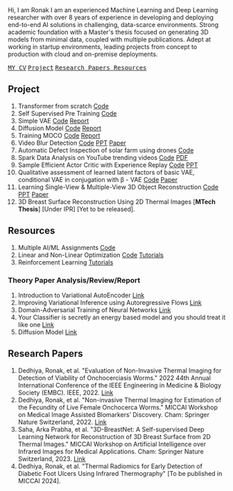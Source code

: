
Hi, I am Ronak
I am an experienced Machine Learning and Deep Learning researcher with over 8 years of experience in developing and deploying end-to-end AI solutions in challenging, data-scarce environments. Strong academic foundation with a Master's thesis focused on generating 3D models from minimal data, coupled with multiple publications. Adept at working in startup environments, leading projects from concept to production with cloud and on-premise deployments.


[<kbd>MY CV</kbd>](Notes/cv.pdf)
[<kbd>Project</kbd>](#Project) 
[<kbd>Research Papers </kbd>](#Research-Papers)
[<kbd>Resources </kbd>](#Resources)

## Project
1. Transformer from scratch [Code](Code/TransformerEncoder.ipynb)
2. Self Supervised Pre Training [Code](Code/self-supervised.ipynb)
3. Simple VAE [Code](Code/celebA_simpleVAE.ipynb) [Report](/Notes/VAE_GAN.pdf)
4. Diffusion Model [Code](Code/ddpm-diffusion-final.ipynb) [Report](/Notes/Diffusion_Model_And_Domain_Adaptation.pdf)
5. Training MOCO [Code](Code/moco-v1.ipynb) [Report](/Notes/TSNE_MOCO.pdf)
6. Video Blur Detection [Code](Code/BlurDetection/) [PPT](Notes/BlurDetectionPPT.pdf) [Paper](Notes/BlurDetectionPaper.pdf)
7. Automatic Defect Inspection of solar farm using drones [Code](https://github.com/RonakDedhiya/Automatic-Defect-Inspection-of-Solar-Farm/)
8. Spark Data Analysis on YouTube trending videos [Code](https://github.com/RonakDedhiya/YouTube_Trending_Video_Spark_Data_Analysis/tree/main/main.ipynb) [PDF](Notes/sparkdataanalysis.pdf/)
9. Sample Efficient Actor Critic with Experience Replay [Code](Code/RL/) [PPT](Notes/RL_project_Sample_efficient_actor_critic_with_experience_replay.pdf)
10. Qualitative assessment of learned latent factors of basic VAE, conditional VAE in conjugation with β - VAE [Code](Code/VAEs/) [Paper](/Notes/Introduction_to_Variational_AutoEncoder.pdf)
11. Learning Single-View & Multiple-View 3D Object Reconstruction [Code](Code/3dreconstructionVision.ipynb) [PPT](/Notes/visionproject.pdf) [Paper](/Notes/visionprojectpaper.pdf)
12. 3D Breast Surface Reconstruction Using 2D Thermal Images [**MTech Thesis**] [Under IPR] [Yet to be released].


## Resources
1. Multiple AI/ML Assignments [Code](Code/AIML/)
2. Linear and Non-Linear Optimization [Code](Code/LNLO/) [Tutorials](Code/LNLO/Tutorials/)
3. Reinforcement Learning [Tutorials](Notes/RL/)
   
### Theory Paper Analysis/Review/Report
1. Introduction to Variational AutoEncoder [Link](/Notes/Introduction_to_Variational_AutoEncoder.pdf)
2. Improving Variational Inference using Autoregressive Flows [Link](/Notes/Report_on__Improving_Variational_Inference_using_Autoregressive_Flows__by_Kingma_et_al.pdf)
3. Domain-Adversarial Training of Neural Networks [Link](/Notes/Report_on__Domain_Adversarial_Training_of_Neural_Networks__by_Ganin_et_al.pdf)
4. Your Classifier is secretly an energy based model and you should treat it like one [Link](/Notes/Report_on__Your_Classifier_is_secretly_an_energy_based_model_and_you_should_treat_it_like_one__by_Grathwol_et_al.pdf)
5. Diffusion Model [Link](Notes/DiffusionModel.pdf)

## Research Papers

1. Dedhiya, Ronak, et al. "Evaluation of Non-Invasive Thermal Imaging for Detection of Viability of Onchocerciasis Worms." 2022 44th Annual International Conference of the IEEE Engineering in Medicine & Biology Society (EMBC). IEEE, 2022. [Link](https://ieeexplore.ieee.org/abstract/document/9871140/)
2. Dedhiya, Ronak, et al. "Non-invasive Thermal Imaging for Estimation of the Fecundity of Live Female Onchocerca Worms." MICCAI Workshop on Medical Image Assisted Blomarkers’ Discovery. Cham: Springer Nature Switzerland, 2022. [Link](https://link.springer.com/chapter/10.1007/978-3-031-19660-7_10)
3. Saha, Arka Prabha, et al. "3D-BreastNet: A Self-supervised Deep Learning Network for Reconstruction of 3D Breast Surface from 2D Thermal Images." MICCAI Workshop on Artificial Intelligence over Infrared Images for Medical Applications. Cham: Springer Nature Switzerland, 2023. [Link](https://link.springer.com/chapter/10.1007/978-3-031-44511-8_2)
4. Dedhiya, Ronak, et al. "Thermal Radiomics for Early Detection of Diabetic Foot Ulcers Using Infrared Thermography" [To be published in MICCAI 2024].
